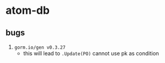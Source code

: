 # atom-db

## bugs

1. `gorm.io/gen v0.3.27`
   - this will lead to `.Update(PO)` cannot use pk as condition